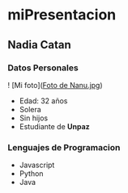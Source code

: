 # miPresentacion

## Nadia Catan

### Datos Personales

! [Mi foto]([Foto de Nanu.jpg](https://github.com/c137nc/miPresentacion/blob/main/Foto%20de%20Nanu.jpg))

- Edad: 32 años
- Solera
- Sin hijos
- Estudiante de **Unpaz**

### Lenguajes de Programacion ###

- Javascript
- Python
- Java

  
